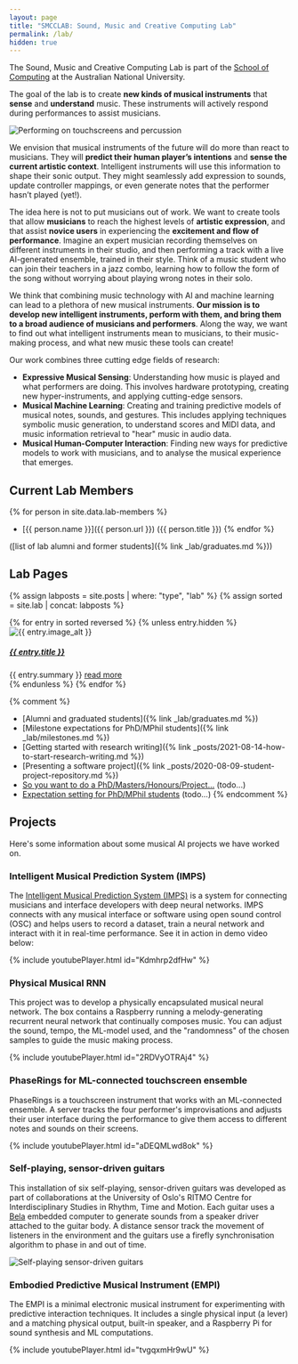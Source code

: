 ```yaml
---
layout: page
title: "SMCCLAB: Sound, Music and Creative Computing Lab"
permalink: /lab/
hidden: true
---
```


The Sound, Music and Creative Computing Lab is part of the  [School of Computing](https://comp.anu.edu.au) at the Australian National University.

The goal of the lab is to create **new kinds of musical instruments** that **sense** and **understand** music. These instruments will actively respond during performances to assist musicians.

![Performing on touchscreens and percussion]({{site.baseurl}}/assets/images/performing/metatone-hands-header.jpg)

We envision that musical instruments of the future will do more than react to musicians. They will **predict their human player’s intentions** and **sense the current artistic context**. Intelligent instruments will use this information to shape their sonic output. They might seamlessly add expression to sounds, update controller mappings, or even generate notes that the performer hasn’t played (yet!).

The idea here is not to put musicians out of work. We want to create tools that allow **musicians** to reach the highest levels of **artistic expression**, and that assist **novice users** in experiencing the **excitement and flow of performance**. Imagine an expert musician recording themselves on different instruments in their studio, and then performing a track with a live AI-generated ensemble, trained in their style. Think of a music student who can join their teachers in a jazz combo, learning how to follow the form of the song without worrying about playing wrong notes in their solo.

We think that combining music technology with AI and machine learning can lead to a plethora of new musical instruments. **Our mission is to develop new intelligent instruments, perform with them, and bring them to a broad audience of musicians and performers**. Along the way, we want to find out what intelligent instruments mean to musicians, to their music-making process, and what new music these tools can create!

Our work combines three cutting edge fields of research:

- **Expressive Musical Sensing**: Understanding how music is played and what performers are doing. This involves hardware prototyping, creating new hyper-instruments, and applying cutting-edge sensors.
- **Musical Machine Learning**: Creating and training predictive models of musical notes, sounds, and gestures. This includes applying techniques symbolic music generation, to understand scores and MIDI data,  and music information retrieval to "hear" music in audio data.
- **Musical Human-Computer Interaction**: Finding new ways for predictive models to work with musicians, and to analyse the musical experience that emerges.

## Current Lab Members

{% for person in site.data.lab-members %}
- [{{ person.name }}]({{ person.url }}) ({{ person.title }})
{% endfor %}

([list of lab alumni and former students]({% link _lab/graduates.md %}))

## Lab Pages

{% assign labposts = site.posts | where: "type", "lab" %} 
{% assign sorted = site.lab | concat: labposts %}

<section class="row">
{% for entry in sorted reversed %}
{% unless entry.hidden %}
<div class="col-sm-4 p-3">
<div class="card">
<img class="card-img-top" src="{{ entry.image }}" alt="{{ entry.image_alt }}">
<div class="card-body">
<h5 class="card-title"><a href="{{ entry.url | relative_url }}">{{ entry.title }}</a></h5>
{{ entry.summary }}
<a class="card-link" href="{{ entry.url | relative_url }}">read more</a>
</div>
</div>
</div>
{% endunless %}
{% endfor %}
</section>

{% comment %}
- [Alumni and graduated students]({% link _lab/graduates.md %})
- [Milestone expectations for PhD/MPhil students]({% link _lab/milestones.md %})
- [Getting started with research writing]({% link _posts/2021-08-14-how-to-start-research-writing.md %})
- [Presenting a software project]({% link _posts/2020-08-09-student-project-repository.md %})
- [So you want to do a PhD/Masters/Honours/Project...]() (todo...)
- [Expectation setting for PhD/MPhil students]() (todo...)
{% endcomment %}

## Projects

Here's some information about some musical AI projects we have worked on.

### Intelligent Musical Prediction System (IMPS)

The [Intelligent Musical Prediction System (IMPS)]({{site.baseurl}}/imps/) is a system for connecting musicians and interface developers with deep neural networks. IMPS connects with any musical interface or software using open sound control (OSC) and helps users to record a dataset, train a neural network and interact with it in real-time performance. See it in action in demo video below:

{% include youtubePlayer.html id="Kdmhrp2dfHw" %}
<!-- https://youtu.be/Kdmhrp2dfHw -->

### Physical Musical RNN

This project was to develop a physically encapsulated musical neural network. The box contains a Raspberry running a melody-generating recurrent neural network that continually composes music. You can adjust the sound, tempo, the ML-model used, and the "randomness" of the chosen samples to guide the music making process.

{% include youtubePlayer.html id="2RDVyOTRAj4" %}
<!-- https://youtu.be/2RDVyOTRAj4 -->

### PhaseRings for ML-connected touchscreen ensemble

PhaseRings is a touchscreen instrument that works with an ML-connected ensemble. A server tracks the four performer's improvisations and adjusts their user interface during the performance to give them access to different notes and sounds on their screens.

<!-- ![Musicians performing on ML-enhanced touchscreen instruments]({{site.baseurl}}/assets/images/teaching/ipad-ensemble.jpg) -->

{% include youtubePlayer.html id="aDEQMLwd8ok" %}
<!-- https://youtu.be/aDEQMLwd8ok -->

### Self-playing, sensor-driven guitars

This installation of six self-playing, sensor-driven guitars was developed as part of collaborations at the University of Oslo's RITMO Centre for Interdisciplinary Studies in Rhythm, Time and Motion. Each guitar uses a [Bela](https://bela.io) embedded computer to generate sounds from a speaker driver attached to the guitar body. A distance sensor track the movement of listeners in the environment and the guitars use a firefly synchronisation algorithm to phase in and out of time. 

![Self-playing sensor-driven guitars]({{site.baseurl}}/assets/images/performing/bela-guitars2.jpg)

### Embodied Predictive Musical Instrument (EMPI)

The EMPI is a minimal electronic musical instrument for experimenting
with predictive interaction techniques. It includes a single physical
input (a lever) and a matching physical output, built-in speaker, and
a Raspberry Pi for sound synthesis and ML computations.

{% include youtubePlayer.html id="tvgqxmHr9wU" %}

<!-- https://youtu.be/tvgqxmHr9wU -->

<!--

Summer project goals:
Team project: Create an AI-enhanced band.
Need ML-interactions for each performer in a small band (e.g., Jazz combo: bass, drums, piano, and sound engineer).
Sound engineer: Apply techniques of Intelligent Music Production to assist a sound engineer in making a live or recorded mix of a band. This could include mic-placement, volume, EQ, panning, and application of audio effects.
Piano: Need to use a cutting model such as Music Transformer to alternate between playing a song's melody, comping, and soloing. We will need to study data of each type of performance.
Drums: We need to study drummer's playing styles to apply expression to stable drumset loops and introduce variations, fills, and stylistic changes.
Bass: We need to develop 

Individual Projects:
- Enhance aspects of IMPS (Intelligent Music Prediction System)
- Develop new MIR metrics for application in future collaborations. How do we know that generated signals are good?

-->
